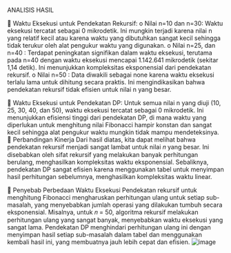 ANALISIS HASIL

	Waktu Eksekusi untuk Pendekatan Rekursif:
o	Nilai n=10 dan n=30: Waktu eksekusi tercatat sebagai 0 mikrodetik. Ini mungkin terjadi karena nilai n yang relatif kecil atau karena waktu yang dibutuhkan sangat kecil sehingga tidak terukur oleh alat pengukur waktu yang digunakan.
o	Nilai n=25,   dan n=40 : Terdapat peningkatan signifikan dalam waktu eksekusi, terutama pada n=40 dengan waktu eksekusi mencapai 1.142.641 mikrodetik (sekitar 1,14 detik). Ini menunjukkan kompleksitas eksponensial dari pendekatan rekursif.
o	Nilai n=50 : Data diwakili sebagai none karena waktu eksekusi terlalu lama untuk dihitung secara praktis. Ini mengindikasikan bahwa pendekatan rekursif tidak efisien untuk nilai n yang besar.

	Waktu Eksekusi untuk Pendekatan DP:
Untuk semua nilai n yang diuji (10, 25, 30, 40, dan 50), waktu eksekusi tercatat sebagai 0 mikrodetik. Ini menunjukkan efisiensi tinggi dari pendekatan DP, di mana waktu yang diperlukan untuk menghitung nilai Fibonacci hampir konstan dan sangat kecil sehingga alat pengukur waktu mungkin tidak mampu mendeteksinya.
	Perbandingan Kinerja
Dari hasil diatas, kita dapat melihat bahwa pendekatan rekursif menjadi sangat lambat untuk nilai 𝑛 yang besar. Ini disebabkan oleh sifat rekursif yang melakukan banyak perhitungan berulang, menghasilkan kompleksitas waktu eksponensial. Sebaliknya, pendekatan DP sangat efisien karena menggunakan tabel untuk menyimpan hasil perhitungan sebelumnya, menghasilkan kompleksitas waktu linear.

	Penyebab Perbedaan Waktu Eksekusi
Pendekatan rekursif untuk menghitung Fibonacci mengharuskan perhitungan ulang untuk setiap sub-masalah, yang menyebabkan jumlah operasi yang dilakukan tumbuh secara eksponensial. Misalnya, untuk 𝑛 = 50, algoritma rekursif melakukan perhitungan ulang yang sangat banyak, menyebabkan waktu eksekusi yang sangat lama. Pendekatan DP menghindari perhitungan ulang ini dengan menyimpan hasil setiap sub-masalah dalam tabel dan menggunakan kembali hasil ini, yang membuatnya jauh lebih cepat dan efisien.
![image](https://github.com/Innulaa/Analisis-Deret-Fibonanci/assets/149084934/f389a926-894f-4b9a-b4eb-2654a64cc6be)

